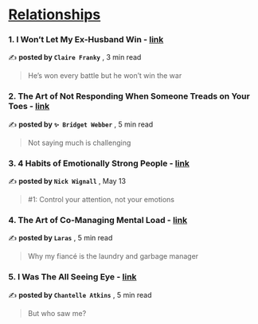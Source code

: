 
<h1><a href=https://medium.com/tag/relationships/recommended target="_blank" rel="noopener noreferrer">Relationships</a></h1>
<h3>1. I Won’t Let My Ex-Husband Win - <a href=https://medium.com/@clairefranky/i-wont-let-my-ex-husband-win-ca761ca69eb7?source=tag_recommended_feed---------0-84----------relationships----------9c248bbf_d81f_47c6_9179_641b1bc8455c------- target="_blank" rel="noopener noreferrer">link</a></h3>

✍️ **posted by `Claire Franky`** <date> , 3 min read</date>

<blockquote>He’s won every battle but he won’t win the war</blockquote>

<h3>2. The Art of Not Responding When Someone Treads on Your Toes - <a href=https://medium.com/mystic-minds/the-art-of-not-responding-when-someone-treads-on-your-toes-18952e81e08a?source=tag_recommended_feed---------1-107----------relationships----------9c248bbf_d81f_47c6_9179_641b1bc8455c------- target="_blank" rel="noopener noreferrer">link</a></h3>

✍️ **posted by `✨ Bridget Webber`** <date> , 5 min read</date>

<blockquote>Not saying much is challenging</blockquote>

<h3>3. 4 Habits of Emotionally Strong People - <a href=https://medium.com/@nickwignall/4-habits-of-emotionally-strong-people-35c1255ba5d4?source=tag_recommended_feed---------2-85----------relationships----------9c248bbf_d81f_47c6_9179_641b1bc8455c------- target="_blank" rel="noopener noreferrer">link</a></h3>

✍️ **posted by `Nick Wignall`** <date> , May 13</date>

<blockquote>#1: Control your attention, not your emotions</blockquote>

<h3>4. The Art of Co-Managing Mental Load - <a href=https://medium.com/bouncin-and-behavin-blogs/the-art-of-co-managing-mental-load-bd24f3af9bf1?source=tag_recommended_feed---------3-84----------relationships----------9c248bbf_d81f_47c6_9179_641b1bc8455c------- target="_blank" rel="noopener noreferrer">link</a></h3>

✍️ **posted by `Laras`** <date> , 5 min read</date>

<blockquote>Why my fiancé is the laundry and garbage manager</blockquote>

<h3>5. I Was The All Seeing Eye - <a href=https://medium.com/modern-women/i-was-the-all-seeing-eye-326faa019bc8?source=tag_recommended_feed---------4-107----------relationships----------9c248bbf_d81f_47c6_9179_641b1bc8455c------- target="_blank" rel="noopener noreferrer">link</a></h3>

✍️ **posted by `Chantelle Atkins`** <date> , 5 min read</date>

<blockquote>But who saw me?</blockquote>

